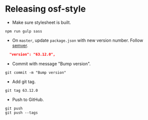 # Releasing osf-style

* Make sure stylesheet is built.

```
npm run gulp sass
```

* On `master`, update `package.json` with new version number. Follow [semver](http://semver.org/).

```json
  "version": "63.12.0",
```

* Commit with message "Bump version".

```
git commit -m "Bump version"
```

* Add git tag.

```
git tag 63.12.0
```


* Push to GitHub.

```
git push
git push --tags
```
